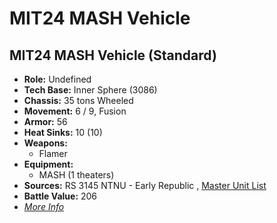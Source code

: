 # MIT24 MASH Vehicle 

## MIT24 MASH Vehicle (Standard) 

- **Role:** Undefined 
- **Tech Base:** Inner Sphere (3086) 
- **Chassis:** 35 tons Wheeled 
- **Movement:** 6 / 9, Fusion 
- **Armor:** 56 
- **Heat Sinks:** 10 (10) 
- **Weapons:** 
  - Flamer 
- **Equipment:** 
  - MASH (1 theaters) 
- **Sources:** RS 3145 NTNU - Early Republic , [Master Unit List](http://masterunitlist.info/Unit/Details/6753) 
- **Battle Value:** 206 
- [*More Info*](mit24_mash_vehicle/mit24_mash_vehicle_standard.md) 


